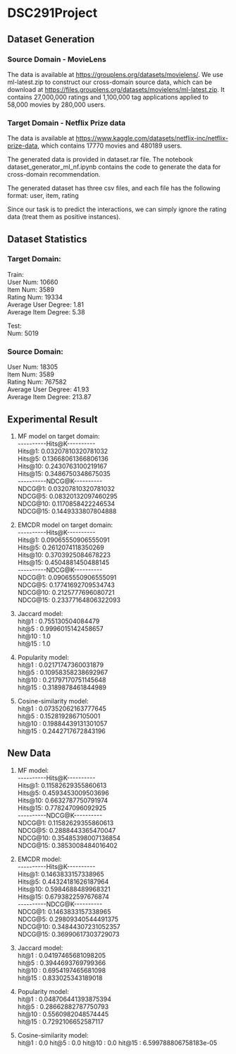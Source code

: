 # DSC291Project

## Dataset Generation
### Source Domain - MovieLens
The data is available at https://grouplens.org/datasets/movielens/. We use ml-latest.zip to construct our cross-domain source data, which can be download at https://files.grouplens.org/datasets/movielens/ml-latest.zip. It contains 27,000,000 ratings and 1,100,000 tag applications applied to 58,000 movies by 280,000 users.

### Target Domain - Netflix Prize data
The data is available at https://www.kaggle.com/datasets/netflix-inc/netflix-prize-data, which contains 17770 movies and 480189 users.

The generated data is provided in dataset.rar file. The notebook dataset_generator_ml_nf.ipynb contains the code to generate the data for cross-domain recommendation. 

The generated dataset has three csv files, and each file has the following format:
user, item, rating

Since our task is to predict the interactions, we can simply ignore the rating data (treat them as positive instances).

## Dataset Statistics
### Target Domain:  
Train:  
User Num: 10660  
Item Num: 3589  
Rating Num: 19334  
Average User Degree: 1.81  
Average Item Degree: 5.38  

Test:  
Num: 5019  
  
### Source Domain:  
User Num: 18305  
Item Num: 3589  
Rating Num: 767582  
Average User Degree: 41.93  
Average Item Degree: 213.87 

## Experimental Result
1. MF model on target domain:  
----------Hits@K----------  
Hits@1: 0.03207810320781032  
Hits@5: 0.13668061366806136  
Hits@10: 0.2430763100219167  
Hits@15: 0.3486750348675035  
----------NDCG@K----------  
NDCG@1: 0.03207810320781032  
NDCG@5: 0.08320132097460295  
NDCG@10: 0.1170858422246534  
NDCG@15: 0.1449333807804888     

2. EMCDR model on target domain:  
----------Hits@K----------  
Hits@1: 0.09065550906555091  
Hits@5: 0.2612074118350269  
Hits@10: 0.3703925084678223  
Hits@15: 0.4504881450488145  
----------NDCG@K----------  
NDCG@1: 0.09065550906555091  
NDCG@5: 0.17741692709534743  
NDCG@10: 0.2125777696080721  
NDCG@15: 0.23377164806322093  

3. Jaccard model:     
hit@1 : 0.755130504084479  
hit@5 : 0.9996015142458657  
hit@10 : 1.0  
hit@15 : 1.0  

4. Popularity model:  
hit@1 : 0.02171747360031879  
hit@5 : 0.10958358238692967  
hit@10 : 0.21797170751145648  
hit@15 : 0.3189878461844989  

5. Cosine-similarity model:  
hit@1 : 0.07352062163777645  
hit@5 : 0.1528192867105001  
hit@10 : 0.19884439131301057  
hit@15 : 0.2442717672843196  


## New Data
1. MF model:  
----------Hits@K----------  
Hits@1: 0.11582629355860613  
Hits@5: 0.4593453009503696  
Hits@10: 0.6632787750791974  
Hits@15: 0.778247096092925  
----------NDCG@K----------  
NDCG@1: 0.11582629355860613  
NDCG@5: 0.2888443365470047  
NDCG@10: 0.35485398007136854  
NDCG@15: 0.3853008484016402  

2. EMCDR model:  
----------Hits@K----------  
Hits@1: 0.1463833157338965  
Hits@5: 0.44324181626187964  
Hits@10: 0.5984688489968321  
Hits@15: 0.6793822597676874  
----------NDCG@K----------  
NDCG@1: 0.1463833157338965  
NDCG@5: 0.29809340544491375  
NDCG@10: 0.34844307231052357  
NDCG@15: 0.36990617303729073  

3. Jaccard model:    
hit@1 : 0.04197465681098205  
hit@5 : 0.3944693769799366  
hit@10 : 0.6954197465681098  
hit@15 : 0.833025343189018  

4. Popularity model:  
hit@1 : 0.048706441393875394  
hit@5 : 0.28662882787750793  
hit@10 : 0.5560982048574445  
hit@15 : 0.7292106652587117  

5. Cosine-similarity model:  
hit@1 : 0.0
hit@5 : 0.0
hit@10 : 0.0
hit@15 : 6.599788806758183e-05


